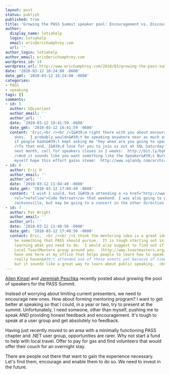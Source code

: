 ```yaml
---
layout: post
status: publish
published: true
title: 'Growing the PASS Summit speaker pool: Encouragement vs. Discouragement'
author:
  display_name: lotsahelp
  login: lotsahelp
  email: eric@erichumphrey.com
  url: ''
author_login: lotsahelp
author_email: eric@erichumphrey.com
wordpress_id: 14
wordpress_url: http://www.erichumphrey.com/2010/03/growing-the-pass-summit-speaker-pool-encouragement-vs-discouragement/
date: '2010-03-12 10:24:00 -0600'
date_gmt: '2010-03-12 16:24:00 -0600'
categories:
- PASS
- speaking
tags: []
comments:
- id: 5
  author: SQLvariant
  author_email: ''
  author_url: ''
  date: '2010-03-12 10:41:59 -0600'
  date_gmt: '2010-03-12 16:41:59 -0600'
  content: 'Eric,<br /><br />I&#39;m right there with you about encouraging the new
    ones.  I probably wouldn&#39;t be speaking anywhere near as much as I do today
    if people hadn&#39;t kept asking me "hey when are you going to speak?"<br /><br
    />To that end, I&#39;d love for you to join us out at SQL Saturday #41 in Atlanta
    next month, call for speakers closes in 2 weeks:  http://bit.ly/by6BNV<br /><br
    />And it sounds like you want something like the Speaker&#39;s Bureau too.  I
    myself hope this effort gains steam:  http://www.sqlandy.com/archive/pass-update-22-speaker-bureau-call-for-comments/'
- id: 6
  author: Eric H
  author_email: ''
  author_url: ''
  date: '2010-03-12 11:04:49 -0600'
  date_gmt: '2010-03-12 17:04:49 -0600'
  content: 'I wish I could, but I&#39;m attending a <a href="http://www.coderetreat.com/2010/04/23/floyd-virginia.html"
    rel="nofollow">Code Retreat</a> that weekend. I was also going to go to #38 in
    Jacksonville, but may be going to a concert in the other direction.'
- id: 7
  author: Pat Wright
  author_email: ''
  author_url: ''
  date: '2010-03-12 11:48:56 -0600'
  date_gmt: '2010-03-12 17:48:56 -0600'
  content: Eric,  <br /><br />I think the mentoring idea is a great idea and would
    be something that PASS should pursue.  It is tough starting out in speaking and
    learning what you need to do.  I would also suggest to find out if you have a
    Local ToastMasters group around you.  (http://www.toastmasters.org/MainMenuCategories/WhatisToastmasters.aspx)   We
    have one here at my office that helps people to learn how to speak in public.  I
    really haven&#39;t attended one of these events yet because of time constraints
    but it sounds like a great way to learn about public speaking.  <br /><br />Pat
---
```

<p><a href="http://www.allenkinsel.com/archive/2010/03/growing-the-pool-of-speakers/">Allen Kinsel</a> and <a href="http://facility9.com/2010/03/12/how-can-we-grow-the-pool-of-summit-speakers">Jeremiah Peschka</a> recently posted about growing the pool of speakers for the PASS Summit.</p>
<p>Instead of worrying about limiting current presenters, we need to encourage new ones. How about forming mentoring program? I want to get better at speaking so that I could, in a year or two, try to present at the summit. Unfortunately, I need someone, other than myself, pushing me to speak AND providing honest feedback and encouragement. It's tough to speak at a user group and get absolutely no feedback. </p>
<p>Having just recently moved to an area with a minimally functioning PASS chapter and .NET user group, opportunities are rarer. Why not start a fund to help with local travel. Offer to pay for gas and find volunteers that would offer their couch for an overnight stay.</p>
<p>There are people out there that want to gain the experience necessary. Let's find them, encourage and enable them to do so. We need to invest in the future.</p>
